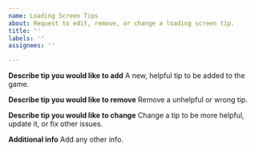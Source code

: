 ```yaml
---
name: Loading Screen Tips
about: Request to edit, remove, or change a loading screen tip.
title: ''
labels: ''
assignees: ''

---
```


**Describe tip you would like to add**
A new, helpful tip to be added to the game.

**Describe tip you would like to remove**
Remove a unhelpful or wrong tip.

**Describe tip you would like to change**
Change a tip to be more helpful, update it, or fix other issues.

**Additional info**
Add any other info.
